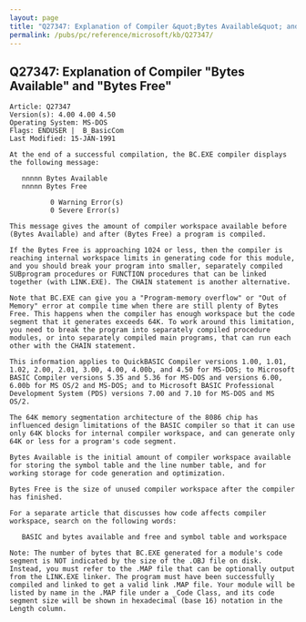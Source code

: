 ```yaml
---
layout: page
title: "Q27347: Explanation of Compiler &quot;Bytes Available&quot; and &quot;Bytes Free&quot;"
permalink: /pubs/pc/reference/microsoft/kb/Q27347/
---
```


## Q27347: Explanation of Compiler &quot;Bytes Available&quot; and &quot;Bytes Free&quot;

	Article: Q27347
	Version(s): 4.00 4.00 4.50
	Operating System: MS-DOS
	Flags: ENDUSER |  B_BasicCom
	Last Modified: 15-JAN-1991
	
	At the end of a successful compilation, the BC.EXE compiler displays
	the following message:
	
	   nnnnn Bytes Available
	   nnnnn Bytes Free
	
	          0 Warning Error(s)
	          0 Severe Error(s)
	
	This message gives the amount of compiler workspace available before
	(Bytes Available) and after (Bytes Free) a program is compiled.
	
	If the Bytes Free is approaching 1024 or less, then the compiler is
	reaching internal workspace limits in generating code for this module,
	and you should break your program into smaller, separately compiled
	SUBprogram procedures or FUNCTION procedures that can be linked
	together (with LINK.EXE). The CHAIN statement is another alternative.
	
	Note that BC.EXE can give you a "Program-memory overflow" or "Out of
	Memory" error at compile time when there are still plenty of Bytes
	Free. This happens when the compiler has enough workspace but the code
	segment that it generates exceeds 64K. To work around this limitation,
	you need to break the program into separately compiled procedure
	modules, or into separately compiled main programs, that can run each
	other with the CHAIN statement.
	
	This information applies to QuickBASIC Compiler versions 1.00, 1.01,
	1.02, 2.00, 2.01, 3.00, 4.00, 4.00b, and 4.50 for MS-DOS; to Microsoft
	BASIC Compiler versions 5.35 and 5.36 for MS-DOS and versions 6.00,
	6.00b for MS OS/2 and MS-DOS; and to Microsoft BASIC Professional
	Development System (PDS) versions 7.00 and 7.10 for MS-DOS and MS
	OS/2.
	
	The 64K memory segmentation architecture of the 8086 chip has
	influenced design limitations of the BASIC compiler so that it can use
	only 64K blocks for internal compiler workspace, and can generate only
	64K or less for a program's code segment.
	
	Bytes Available is the initial amount of compiler workspace available
	for storing the symbol table and the line number table, and for
	working storage for code generation and optimization.
	
	Bytes Free is the size of unused compiler workspace after the compiler
	has finished.
	
	For a separate article that discusses how code affects compiler
	workspace, search on the following words:
	
	   BASIC and bytes available and free and symbol table and workspace
	
	Note: The number of bytes that BC.EXE generated for a module's code
	segment is NOT indicated by the size of the .OBJ file on disk.
	Instead, you must refer to the .MAP file that can be optionally output
	from the LINK.EXE linker. The program must have been successfully
	compiled and linked to get a valid link .MAP file. Your module will be
	listed by name in the .MAP file under a _Code Class, and its code
	segment size will be shown in hexadecimal (base 16) notation in the
	Length column.
